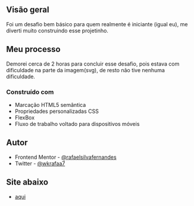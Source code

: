 ## Visão geral

Foi um desafio bem básico para quem realmente é iniciante (igual eu), me diverti muito construindo esse projetinho.

## Meu processo
   Demorei cerca de 2 horas para concluir esse desafio, pois estava com dificuldade na parte da imagem(svg), de resto não tive nenhuma dificuldade.

### Construído com

- Marcação HTML5 semântica
- Propriedades personalizadas CSS
- FlexBox
- Fluxo de trabalho voltado para dispositivos móveis

## Autor

- Frontend Mentor - [@rafaelsilvafernandes](https://www.frontendmentor.io/profile/rafaelsilvafernandes)
- Twitter - [@wkrafaa7](https://twitter.com/wkrafaa7)

## Site abaixo

- <a href="https://rafaelsilvafernandes.github.io/blog-preview-card-main/"> aqui </a>
